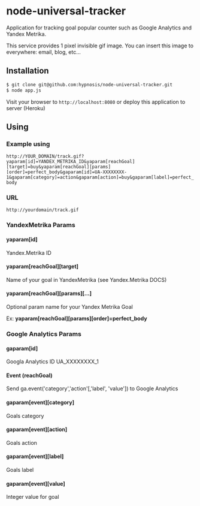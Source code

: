 # node-universal-tracker

Application for tracking goal popular counter such as Google Analytics and Yandex Metrika.

This service provides 1 pixel invisible gif image. You can insert this image to everywhere: email, blog, etc...


## Installation

```sh
$ git clone git@github.com:hypnosis/node-universal-tracker.git
$ node app.js
```

Visit your browser to `http://localhost:8080` or deploy this application to server (Heroku)


## Using


### Example using

`http://YOUR_DOMAIN/track.gif?yaparam[id]=YANDEX_METRIKA_ID&yaparam[reachGoal][target]=buy&yaparam[reachGoal][params][order]=perfect_body&gaparam[id]=UA-XXXXXXXX-1&gaparam[category]=action&gaparam[action]=buy&gaparam[label]=perfect_body`

### URL

`http://yourdomain/track.gif`

### YandexMetrika Params

#### yaparam[id]

Yandex.Metrika ID

#### yaparam[reachGoal][target]

Name of your goal in YandexMetrika (see Yandex.Metrika DOCS)

#### yaparam[reachGoal][params][...]

Optional param name for your Yandex Metrika Goal

Ex: **yaparam[reachGoal][params][order]=perfect_body**

### Google Analytics Params

#### gaparam[id]

Googla Analytics ID
UA_XXXXXXXX_1

#### Event (reachGoal)
Send ga.event('category','action'[,'label', 'value']) to Google Analytics

#### gaparam[event][category]

Goals category

#### gaparam[event][action]

Goals action

#### gaparam[event][label]

Goals label


#### gaparam[event][value]

Integer value for goal


